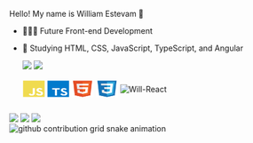 Hello! My name is William Estevam 🫡

- 👨🏾‍💻 Future Front-end Development
- 🌱 Studying HTML, CSS, JavaScript, TypeScript, and Angular

  <div>
  <img height="180em" src="https://github-readme-stats.vercel.app/api?username=estevamwiu&show_icons=true&theme=dark#gh-dark-mode-only"/>
  <img height="180em" src="https://github-readme-stats.vercel.app/api/top-langs/?username=estevamwiu&show_icons=true&theme=dark#gh-dark-mode-only"/>
  </div>

  <div style="display: inline_block"><br>
  <img align="center" alt="Will-Js" height="30" width="40" src="https://raw.githubusercontent.com/devicons/devicon/master/icons/javascript/javascript-plain.svg">
  <img align="center" alt="Will-Ts" height="30" width="40" src="https://raw.githubusercontent.com/devicons/devicon/master/icons/typescript/typescript-plain.svg">
  <img align="center" alt="Will-HTML" height="30" width="40" src="https://raw.githubusercontent.com/devicons/devicon/master/icons/html5/html5-original.svg">
  <img align="center" alt="Will-CSS" height="30" width="40" src="https://raw.githubusercontent.com/devicons/devicon/master/icons/css3/css3-original.svg">
  <img align="center" alt="Will-React" height="30" width="40" src="https://cdn.jsdelivr.net/gh/devicons/devicon@latest/icons/angular/angular-original.svg">
  </div>
    
    ##
 
<div> 
  <a href="https://www.instagram.com/estevamwiu" target="_blank"><img src="https://img.shields.io/badge/-Instagram-%23E4405F?style=for-the-badge&logo=instagram&logoColor=white" target="_blank"></a>
  <a href = "mailto:estevamwilliam16@gmail.com"><img src="https://img.shields.io/badge/-Gmail-%23333?style=for-the-badge&logo=gmail&logoColor=white" target="_blank"></a>
  <a href="https://www.linkedin.com/in/estevamwiu/" target="_blank"><img src="https://img.shields.io/badge/-LinkedIn-%230077B5?style=for-the-badge&logo=linkedin&logoColor=white" target="_blank"></a> 
</div>

<picture>
  <source media="(prefers-color-scheme: dark)" srcset="https://raw.githubusercontent.com/estevamwiu/estevamwiu/output/github-contribution-grid-snake-dark.svg">
  <source media="(prefers-color-scheme: light)" srcset="https://raw.githubusercontent.com/estevamwiu/estevamwiu/output/github-contribution-grid-snake.svg">
  <img alt="github contribution grid snake animation" src="https://raw.githubusercontent.com/estevamwiu/estevamwiuoutput/github-contribution-grid-snake.svg">
</picture>
